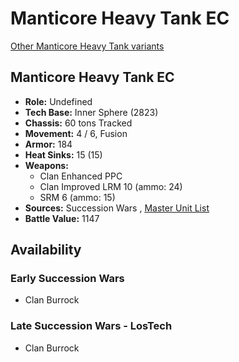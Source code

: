 # Manticore Heavy Tank EC 

[Other Manticore Heavy Tank variants](../manticore_heavy_tank.md) 

## Manticore Heavy Tank EC 

- **Role:** Undefined 
- **Tech Base:** Inner Sphere (2823) 
- **Chassis:** 60 tons Tracked 
- **Movement:** 4 / 6, Fusion 
- **Armor:** 184 
- **Heat Sinks:** 15 (15) 
- **Weapons:** 
  - Clan Enhanced PPC 
  - Clan Improved LRM 10 (ammo: 24) 
  - SRM 6 (ammo: 15) 
- **Sources:** Succession Wars , [Master Unit List](http://masterunitlist.info/Unit/Details/7675/manticore-heavy-tank-ec) 
- **Battle Value:** 1147 

## Availability 

### Early Succession Wars 

- Clan Burrock 

### Late Succession Wars - LosTech 

- Clan Burrock 

